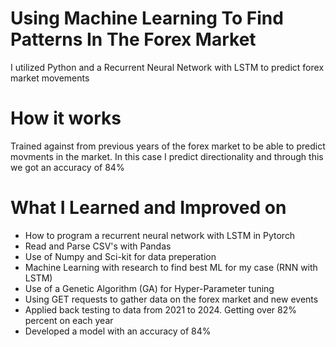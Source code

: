 # Using Machine Learning To Find Patterns In The Forex Market
I utilized Python and a Recurrent Neural Network with LSTM to predict forex market movements
# How it works
Trained against from previous years of the forex market to be able to predict movments in the market. In this case I predict directionality and through this we got an accuracy of 84%
# What I Learned and Improved on
- How to program a recurrent neural network with LSTM in Pytorch
- Read and Parse CSV's with Pandas
- Use of Numpy and Sci-kit for data preperation
- Machine Learning with research to find best ML for my case (RNN with LSTM)
- Use of a Genetic Algorithm (GA) for Hyper-Parameter tuning
- Using GET requests to gather data on the forex market and new events
- Applied back testing to data from 2021 to 2024. Getting over 82% percent on each year
- Developed a model with an accuracy of 84%
